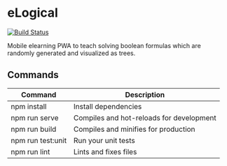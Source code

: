 # eLogical

[![Build Status](http://sedrad.com:8080/buildStatus/icon?job=eLogical.App)](http://sedrad.com:8080/job/eLogical.App/)

Mobile elearning PWA to teach solving boolean formulas which are randomly generated and visualized as trees.

## Commands

Command                    | Description
---------------------------|---------------------------------------------------------------------------------------
npm install                | Install dependencies
npm run serve              | Compiles and hot-reloads for development
npm run build              | Compiles and minifies for production
npm run test:unit          | Run your unit tests
npm run lint               | Lints and fixes files
